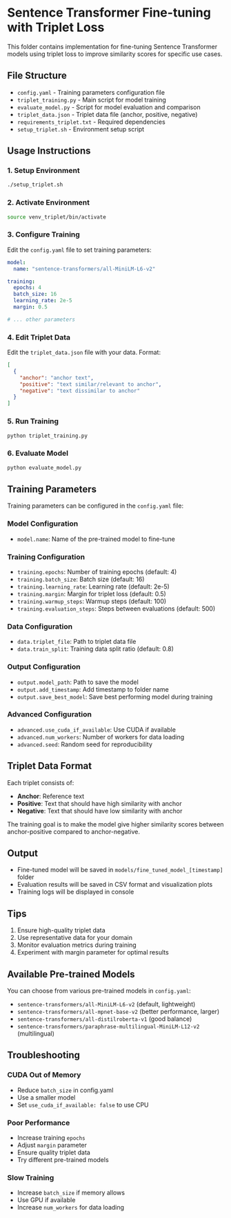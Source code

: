# Sentence Transformer Fine-tuning with Triplet Loss

This folder contains implementation for fine-tuning Sentence Transformer models using triplet loss to improve similarity scores for specific use cases.

## File Structure

- `config.yaml` - Training parameters configuration file
- `triplet_training.py` - Main script for model training
- `evaluate_model.py` - Script for model evaluation and comparison
- `triplet_data.json` - Triplet data file (anchor, positive, negative)
- `requirements_triplet.txt` - Required dependencies
- `setup_triplet.sh` - Environment setup script

## Usage Instructions

### 1. Setup Environment
```bash
./setup_triplet.sh
```

### 2. Activate Environment
```bash
source venv_triplet/bin/activate
```

### 3. Configure Training
Edit the `config.yaml` file to set training parameters:
```yaml
model:
  name: "sentence-transformers/all-MiniLM-L6-v2"

training:
  epochs: 4
  batch_size: 16
  learning_rate: 2e-5
  margin: 0.5

# ... other parameters
```

### 4. Edit Triplet Data
Edit the `triplet_data.json` file with your data. Format:
```json
[
  {
    "anchor": "anchor text",
    "positive": "text similar/relevant to anchor",
    "negative": "text dissimilar to anchor"
  }
]
```

### 5. Run Training
```bash
python triplet_training.py
```

### 6. Evaluate Model
```bash
python evaluate_model.py
```

## Training Parameters

Training parameters can be configured in the `config.yaml` file:

### Model Configuration
- `model.name`: Name of the pre-trained model to fine-tune

### Training Configuration
- `training.epochs`: Number of training epochs (default: 4)
- `training.batch_size`: Batch size (default: 16)
- `training.learning_rate`: Learning rate (default: 2e-5)
- `training.margin`: Margin for triplet loss (default: 0.5)
- `training.warmup_steps`: Warmup steps (default: 100)
- `training.evaluation_steps`: Steps between evaluations (default: 500)

### Data Configuration
- `data.triplet_file`: Path to triplet data file
- `data.train_split`: Training data split ratio (default: 0.8)

### Output Configuration
- `output.model_path`: Path to save the model
- `output.add_timestamp`: Add timestamp to folder name
- `output.save_best_model`: Save best performing model during training

### Advanced Configuration
- `advanced.use_cuda_if_available`: Use CUDA if available
- `advanced.num_workers`: Number of workers for data loading
- `advanced.seed`: Random seed for reproducibility

## Triplet Data Format

Each triplet consists of:
- **Anchor**: Reference text
- **Positive**: Text that should have high similarity with anchor
- **Negative**: Text that should have low similarity with anchor

The training goal is to make the model give higher similarity scores between anchor-positive compared to anchor-negative.

## Output

- Fine-tuned model will be saved in `models/fine_tuned_model_[timestamp]` folder
- Evaluation results will be saved in CSV format and visualization plots
- Training logs will be displayed in console

## Tips

1. Ensure high-quality triplet data
2. Use representative data for your domain
3. Monitor evaluation metrics during training
4. Experiment with margin parameter for optimal results

## Available Pre-trained Models

You can choose from various pre-trained models in `config.yaml`:
- `sentence-transformers/all-MiniLM-L6-v2` (default, lightweight)
- `sentence-transformers/all-mpnet-base-v2` (better performance, larger)
- `sentence-transformers/all-distilroberta-v1` (good balance)
- `sentence-transformers/paraphrase-multilingual-MiniLM-L12-v2` (multilingual)

## Troubleshooting

### CUDA Out of Memory
- Reduce `batch_size` in config.yaml
- Use a smaller model
- Set `use_cuda_if_available: false` to use CPU

### Poor Performance
- Increase training `epochs`
- Adjust `margin` parameter
- Ensure quality triplet data
- Try different pre-trained models

### Slow Training
- Increase `batch_size` if memory allows
- Use GPU if available
- Increase `num_workers` for data loading